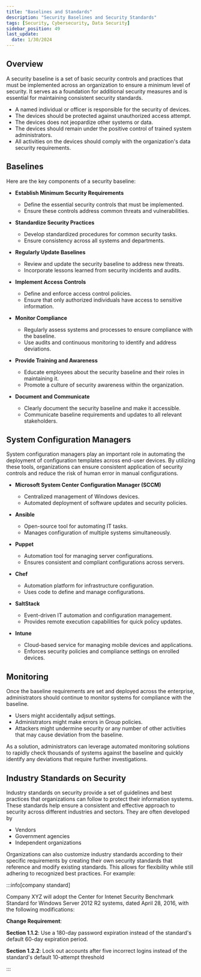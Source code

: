 ```yaml
---
title: "Baselines and Standards"
description: "Security Baselines and Security Standards"
tags: [Security, Cybersecurity, Data Security]
sidebar_position: 49
last_update:
  date: 1/30/2024
---
```


## Overview 

A security baseline is a set of basic security controls and practices that must be implemented across an organization to ensure a minimum level of security. It serves as a foundation for additional security measures and is essential for maintaining consistent security standards.

- A named individual or officer is responsible for the security of devices.
- The devices should be protected against unauthorized access attempt.
- The devices does not jeopardize other systems or data.
- The devices should remain under the positive control of trained system administrators.
- All activities on the devices should comply with the organization's data security requirements.

## Baselines 

Here are the key components of a security baseline:

- **Establish Minimum Security Requirements**
  - Define the essential security controls that must be implemented.
  - Ensure these controls address common threats and vulnerabilities.

- **Standardize Security Practices**
  - Develop standardized procedures for common security tasks.
  - Ensure consistency across all systems and departments.

- **Regularly Update Baselines**
  - Review and update the security baseline to address new threats.
  - Incorporate lessons learned from security incidents and audits.

- **Implement Access Controls**
  - Define and enforce access control policies.
  - Ensure that only authorized individuals have access to sensitive information.

- **Monitor Compliance**
  - Regularly assess systems and processes to ensure compliance with the baseline.
  - Use audits and continuous monitoring to identify and address deviations.

- **Provide Training and Awareness**
  - Educate employees about the security baseline and their roles in maintaining it.
  - Promote a culture of security awareness within the organization.

- **Document and Communicate**
  - Clearly document the security baseline and make it accessible.
  - Communicate baseline requirements and updates to all relevant stakeholders.



## System Configuration Managers

System configuration managers play an important role in automating the deployment of configuration templates across end-user devices. By utilizing these tools, organizations can ensure consistent application of security controls and reduce the risk of human error in manual configurations.

- **Microsoft System Center Configuration Manager (SCCM)**
  - Centralized management of Windows devices.
  - Automated deployment of software updates and security policies.
  
- **Ansible**
  - Open-source tool for automating IT tasks.
  - Manages configuration of multiple systems simultaneously.

- **Puppet**
  - Automation tool for managing server configurations.
  - Ensures consistent and compliant configurations across servers.

- **Chef**
  - Automation platform for infrastructure configuration.
  - Uses code to define and manage configurations.

- **SaltStack**
  - Event-driven IT automation and configuration management.
  - Provides remote execution capabilities for quick policy updates.

- **Intune**
  - Cloud-based service for managing mobile devices and applications.
  - Enforces security policies and compliance settings on enrolled devices.


## Monitoring 

Once the baseline requirements are set and deployed across the enterprise, administrators should continue to monitor systems for compliance with the baseline.

- Users might accidentally adjsut settings.
- Administrators might make errors in Group policies.
- Attackers might undermine security or any number of other activities that may cause deviation from the baseline.

As a solution, administrators can leverage automated monitoring solutions to rapidly check thousands of systems against the baseline and quickly identify any deviations that require further investigations.

## Industry Standards on Security

Industry standards on security provide a set of guidelines and best practices that organizations can follow to protect their information systems. These standards help ensure a consistent and effective approach to security across different industries and sectors. They are often developed by 

- Vendors 
- Government agencies
- Independent organizations

Organizations can also customize industry standards according to their specific requirements by creating their own security standards that reference and modify existing standards. This allows for flexibility while still adhering to recognized best practices. For example:


:::info[company standard]

Company XYZ will adopt the Center for Intenet Security Benchmark Standard for Windows Server 2012 R2 systems, dated April 28, 2016, with the following modifications:

**Change Requirement**:
    
**Section 1.1.2**: Use a 180-day password expiration instead of the standard's default 60-day expiration period.

**Section 1.2.2**: Lock out accounts after five incorrect logins instead of the standard's default 10-attempt threshold

:::

